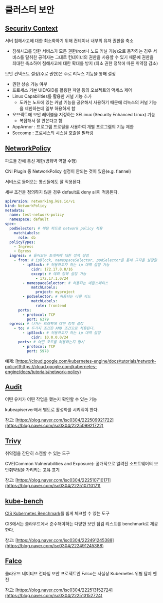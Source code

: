# 클러스터 보안

## [Security Context](https://kubernetes.io/docs/tasks/configure-pod-container/security-context/)

서버 침해사고에 대한 최소화하기 위해 컨테이너 내부의 유저 권한을 축소

- 침해사고를 당한 서비스가 모든 권한(root나 노드 커널 기능)으로 동작하는 경우 서비스를 탈취한 공격자는 그대로 컨테이너의 권한을 사용할 수 있기 때문에 권한을 최대한 축소하여 침해사고에 대한 확대를 방지 (최소 권한 정책에 따른 취약점 감소)

보안 컨텍스트 설정(주로 권한)은 주로 리눅스 기능을 통해 설정

- 권한 상승 가능 여부
- 프로세스 기본 UID/GID를 활용한 파일 등의 오브젝트의 액세스 제어
- Linux Capabilities를 활용한 커널 기능 추가
    - 도커는 노드에 있는 커널 기능을 공유해서 사용하기 때문에 리눅스의 커널 기능을 제한하는데 일부 허용하게 함
- 오브젝트에 보안 레이블을 지정하는 SELinux (Security Enhanced Linux) 기능
    - 복잡해서 잘 안쓴다고 함
- AppArmor : 프로그램 프로필을 사용하여 개별 프로그램의 기능 제한
- Seccomp : 프로세스의 시스템 호출을 필터링

## [NetworkPolicy](https://kubernetes.io/ko/docs/concepts/services-networking/network-policies/)

파드들 간에 통신 제한(방화벽 역할 수행)

CNI Plugin 중 NetworkPolicy 설정이 안되는 것이 있음(e.g. flannel)

서비스로 들어오는 통신들에도 잘 적용된다.

세부 조건을 정의하지 않을 경우 default로 deny all이 적용된다.

```yaml
apiVersion: networking.k8s.io/v1
kind: NetworkPolicy
metadata:
  name: test-network-policy
  namespace: default
spec:
  podSelector: # 해당 파드로 network policy 적용
    matchLabels:
      role: db
  policyTypes:
    - Ingress
    - Egress
  ingress: # 들어오는 트래픽에 대한 정책 설정
    - from: # ipBlock, namespaceSelector, podSelector를 통해 규칙을 설정할 수 있고 3가지 규칙은 OR 조건으로 적용된다.
        - ipBlock: # 허용하고자 하는 ip 대역 설정 가능
            cidr: 172.17.0.0/16
            except: # 예외 항목 설정 가능
              - 172.17.1.0/24
        - namespaceSelector: # 허용되는 네임스페이스
            matchLabels:
              project: myproject
        - podSelector: # 허용되는 다른 파드
            matchLabels:
              role: frontend
      ports:
        - protocol: TCP
          port: 6379
  egress: # 나가는 트래픽에 대한 정책 설정
    - to: # 두가지 조건은 AND 조건으로 적용된다.
        - ipBlock: # 허용하고자 하는 ip 대역 설정
            cidr: 10.0.0.0/24
      ports: # 어떤 포트를 허용하는지 명시
        - protocol: TCP
          port: 5978
```
예제: [https://cloud.google.com/kubernetes-engine/docs/tutorials/network-policy](https://cloud.google.com/kubernetes-engine/docs/tutorials/network-policy)

## [Audit](https://kubernetes.io/docs/tasks/debug/debug-cluster/audit/)

어떤 유저가 어떤 작업을 했는지 확인할 수 있는 기능

kubeapiserver에서 별도로 활성화를 시켜줘야 한다.

참고: [https://blog.naver.com/isc0304/222509921722](https://blog.naver.com/isc0304/222509921722)

## [Trivy](https://aquasecurity.github.io/trivy/v0.34/)

취약점을 간단히 스캔할 수 있는 도구

CVE(Common Vulnerabilities and Exposure): 공개적으로 알려진 소프트웨어의 보안취약점을 가리키는 고유 표기

참고: [https://blog.naver.com/isc0304/222510710171](https://blog.naver.com/isc0304/222510710171)

## [kube-bench](https://github.com/aquasecurity/kube-bench)

[CIS Kubernetes Benchmark](https://www.cisecurity.org/benchmark/kubernetes)를 쉽게 체크할 수 있는 도구

CIS에서는 클라우드에서 준수해야하는 다양한 보안 점검 리스트를 benchmark로 제공한다.

참고: [https://blog.naver.com/isc0304/222491245388](https://blog.naver.com/isc0304/222491245388)

## [Falco](https://falco.org/ko/)

클라우드 네이티브 런타임 보안 프로젝트인 Falco는 사실상 Kubernetes 위협 탐지 엔진

참고: [https://blog.naver.com/isc0304/222513152724](https://blog.naver.com/isc0304/222513152724)

